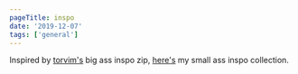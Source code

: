 ```yaml
---
pageTitle: inspo
date: '2019-12-07'
tags: ['general']
---
```

Inspired by [torvim's](https://torvim.github.io/) big ass inspo zip, [here's](https://photos.app.goo.gl/vENdJa59ydWpLdzn6) my small ass inspo collection.